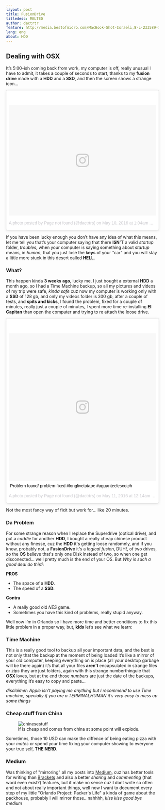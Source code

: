 ```yaml
---
layout: post
title: FusionDrive
titledesc: MELTED
author: dactrtr
feature: http://media.bestofmicro.com/MacBook-Shot-Israeli,8-L-233589-13.jpg
lang: eng
about: HDD
---
```


## Dealing with OSX

It’s 5:00-ish coming back from work, my computer is off, really unusual I have to admit, it takes a couple of seconds to start, thanks to my **fusion drive** made with a **HDD** and a **SSD**, and then the screen shows a strange icon…

<blockquote class="instagram-media" data-instgrm-version="7" style=" background:#FFF; border:0; border-radius:3px; box-shadow:0 0 1px 0 rgba(0,0,0,0.5),0 1px 10px 0 rgba(0,0,0,0.15); margin: 1px; max-width:658px; padding:0; width:99.375%; width:-webkit-calc(100% - 2px); width:calc(100% - 2px);"><div style="padding:8px;"> <div style=" background:#F8F8F8; line-height:0; margin-top:40px; padding:37.5% 0; text-align:center; width:100%;"> <div style=" background:url(data:image/png;base64,iVBORw0KGgoAAAANSUhEUgAAACwAAAAsCAMAAAApWqozAAAABGdBTUEAALGPC/xhBQAAAAFzUkdCAK7OHOkAAAAMUExURczMzPf399fX1+bm5mzY9AMAAADiSURBVDjLvZXbEsMgCES5/P8/t9FuRVCRmU73JWlzosgSIIZURCjo/ad+EQJJB4Hv8BFt+IDpQoCx1wjOSBFhh2XssxEIYn3ulI/6MNReE07UIWJEv8UEOWDS88LY97kqyTliJKKtuYBbruAyVh5wOHiXmpi5we58Ek028czwyuQdLKPG1Bkb4NnM+VeAnfHqn1k4+GPT6uGQcvu2h2OVuIf/gWUFyy8OWEpdyZSa3aVCqpVoVvzZZ2VTnn2wU8qzVjDDetO90GSy9mVLqtgYSy231MxrY6I2gGqjrTY0L8fxCxfCBbhWrsYYAAAAAElFTkSuQmCC); display:block; height:44px; margin:0 auto -44px; position:relative; top:-22px; width:44px;"></div></div><p style=" color:#c9c8cd; font-family:Arial,sans-serif; font-size:14px; line-height:17px; margin-bottom:0; margin-top:8px; overflow:hidden; padding:8px 0 7px; text-align:center; text-overflow:ellipsis; white-space:nowrap;"><a href="https://www.instagram.com/p/BFOCc14vT2H/" style=" color:#c9c8cd; font-family:Arial,sans-serif; font-size:14px; font-style:normal; font-weight:normal; line-height:17px; text-decoration:none;" target="_blank">A photo posted by Page not found (@dactrtrs)</a> on <time style=" font-family:Arial,sans-serif; font-size:14px; line-height:17px;" datetime="2016-05-10T08:04:00+00:00">May 10, 2016 at 1:04am PDT</time></p></div></blockquote>
<script async defer src="//platform.instagram.com/en_US/embeds.js"></script>

If you have been lucky enough you don’t have any idea of what this means, let me tell you that’s your computer saying that there **ISN’T** a valid _startup_ folder, _troubles_, when your computer is saying something about _startup_ means, in _human_, that you just lose the **keys** of your "car" and you will stay a little more stuck in this desert called **HELL**.

### What?

This happen kinda **3 weeks ago**, lucky me, I just bought a external **HDD** a month ago, so I had a Time Machine backup, so all my pictures and videos of my trip were safe, _kinda safe_ cuz now my computer is working only with a **SSD** of 128 gb, and only my videos folder is 300 gb, after a couple of tests, and **spits and kicks**, I found the problem, fixed for a couple of minutes, really just a couple of minutes, I spent more time re-installing **El Capitan** than open the computer and trying to re attach the loose drive.

<blockquote class="instagram-media" data-instgrm-captioned data-instgrm-version="7" style=" background:#FFF; border:0; border-radius:3px; box-shadow:0 0 1px 0 rgba(0,0,0,0.5),0 1px 10px 0 rgba(0,0,0,0.15); margin: 1px; max-width:658px; padding:0; width:99.375%; width:-webkit-calc(100% - 2px); width:calc(100% - 2px);"><div style="padding:8px;"> <div style=" background:#F8F8F8; line-height:0; margin-top:40px; padding:50.0% 0; text-align:center; width:100%;"> <div style=" background:url(data:image/png;base64,iVBORw0KGgoAAAANSUhEUgAAACwAAAAsCAMAAAApWqozAAAABGdBTUEAALGPC/xhBQAAAAFzUkdCAK7OHOkAAAAMUExURczMzPf399fX1+bm5mzY9AMAAADiSURBVDjLvZXbEsMgCES5/P8/t9FuRVCRmU73JWlzosgSIIZURCjo/ad+EQJJB4Hv8BFt+IDpQoCx1wjOSBFhh2XssxEIYn3ulI/6MNReE07UIWJEv8UEOWDS88LY97kqyTliJKKtuYBbruAyVh5wOHiXmpi5we58Ek028czwyuQdLKPG1Bkb4NnM+VeAnfHqn1k4+GPT6uGQcvu2h2OVuIf/gWUFyy8OWEpdyZSa3aVCqpVoVvzZZ2VTnn2wU8qzVjDDetO90GSy9mVLqtgYSy231MxrY6I2gGqjrTY0L8fxCxfCBbhWrsYYAAAAAElFTkSuQmCC); display:block; height:44px; margin:0 auto -44px; position:relative; top:-22px; width:44px;"></div></div> <p style=" margin:8px 0 0 0; padding:0 4px;"> <a href="https://www.instagram.com/p/BFQhi8NPT4U/" style=" color:#000; font-family:Arial,sans-serif; font-size:14px; font-style:normal; font-weight:normal; line-height:17px; text-decoration:none; word-wrap:break-word;" target="_blank">Problem found/ problem fixed #longlivetotape #aguanteelescotch</a></p> <p style=" color:#c9c8cd; font-family:Arial,sans-serif; font-size:14px; line-height:17px; margin-bottom:0; margin-top:8px; overflow:hidden; padding:8px 0 7px; text-align:center; text-overflow:ellipsis; white-space:nowrap;">A photo posted by Page not found (@dactrtrs) on <time style=" font-family:Arial,sans-serif; font-size:14px; line-height:17px;" datetime="2016-05-11T07:14:12+00:00">May 11, 2016 at 12:14am PDT</time></p></div></blockquote> <script async defer src="//platform.instagram.com/en_US/embeds.js"></script>

Not the most fancy way of fixit but work for… like 20 minutes.

### Da Problem

For some strange reason when I replace the Superdrive (optical drive), and put a _caddie_ for another **HDD**, I bought a really cheap chinese product without any finesse, cuz the **HDD** it's getting loose randomnly, and if you know, probably not, a **FusionDrive** it's a _logical fusion_, DUH!, of two drives, so the **OS** believe that's only one Disk instead of two, so when one get disconected... well pretty much is the end of your OS. But _Why is such a good deal do this?_:

**PROS**

- The space of a **HDD**.
- The speed of a **SSD**.

**Contra**

- A really good old _NES_ game.
- Sometimes you have this kind of problems, really stupid anyway.

Well now I’m in Orlando so I have more time and better conditions to fix this little problem in a proper way, but, **kids** let’s see what we learn:

### Time Machine

This is a really good tool to backup all your important data, and the best is not only that the backup at the moment of being loaded it’s like a mirror of your old computer, keeping everything on is place (all your desktop garbage will be there again) it’s that all your files **aren’t** encapsulated in strange files or _zips_ they are just folders, again with this strange numberthinguie that **OSX** loves, but at the end those _numbers_ are just the date of the backups, everything it’s easy to copy and paste…

_disclaimer: Apple isn’t paying me anything but I recommend to use Time machine, specially if you are a TERMINALHUMAN it’s very easy to mess up some things_

### Cheap stuff from China

<figure class="figimg">
   <img src="http://i.giphy.com/5WWHpLdLnDDhK.gif" alt="chinesestuff">
<figcaption>
If is cheap and comes from china at some point will explode. 
</figcaption>
</figure>

Sometimes, those 10 USD can make the diffence of being eating pizza with your _mates_ or spend your time fixing your computer showing to everyone your true self, **THE NERD**.

### Medium

Was thinking of "mirroring" all my posts into [Medium](https://medium.com/@dactrtr), cuz has better tools for writing than [Brackets](https://brackets.io) and also a better _sharing_ and _commenting_ (that word even exist?) features, but it make no sense cuz I dont write so often and not about really important things, well now I want to document every step of my little "Orlando Project: Packer's Life" a kinda of game about the packhouse, probably I will mirror those.. nahhhh, _kiss kiss good bye medium_
